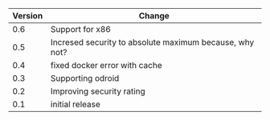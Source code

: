 | Version | Change |
|---|---|
| 0.6 | Support for x86
| 0.5 | Incresed security to absolute maximum because, why not? |
| 0.4 | fixed docker error with cache |
| 0.3 | Supporting odroid |
| 0.2 | Improving security rating |
| 0.1 | initial release |
